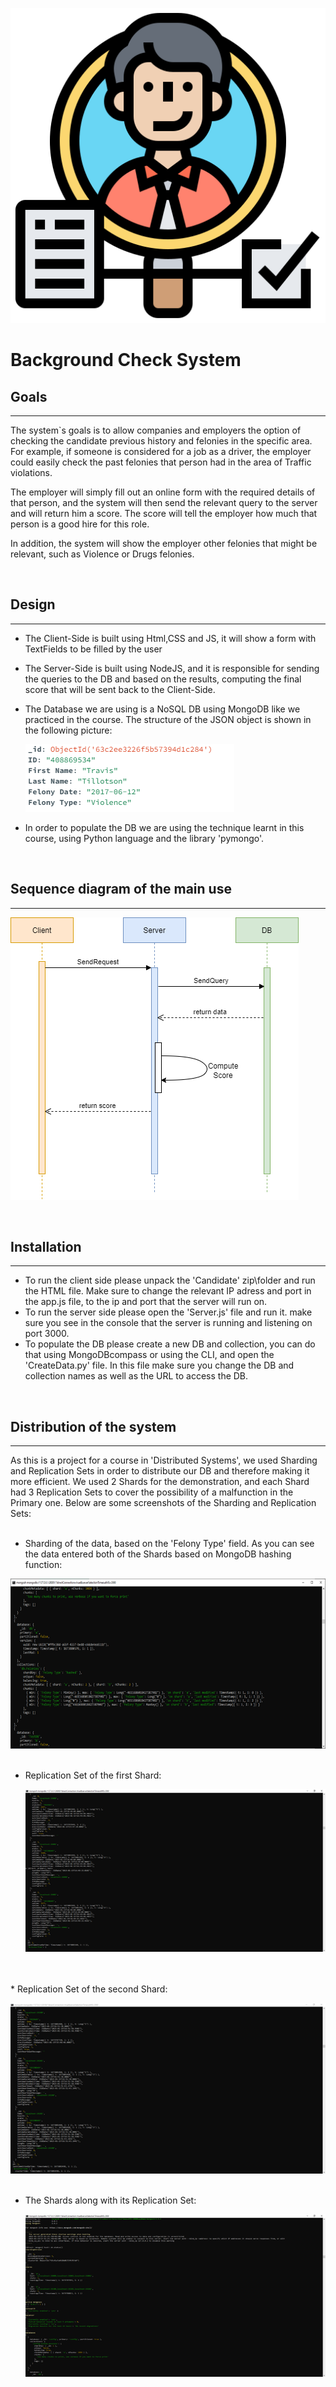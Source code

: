 ![BG](https://github.com/Maromshi/Background-check/blob/main/ReadMe/BG.png)
# Background Check System

## Goals
***
The system`s goals is to allow companies and employers the option of checking the candidate previous history and felonies in the specific area.
For example, if someone is considered for a job as a driver, the employer could easily check the past felonies that person had in the area of Traffic violations.

The employer will simply fill out an online form with the required details of that person, and the system will then send the relevant query to the server and will return him a score. The score will tell the employer how much that person is a good hire for this role.

In addition, the system will show the employer other felonies that might be relevant, such as Violence or Drugs felonies.

<br/>

## Design
***
* The Client-Side is built using Html,CSS and JS, it will show a form with TextFields to be filled by the user
* The Server-Side is built using NodeJS, and it is responsible for sending the queries to the DB and based on the results, computing the final score that will be sent back to the Client-Side.
* The Database we are using is a NoSQL DB using MongoDB like we practiced in the course. The structure of the JSON object is shown in the following picture:

  ![JS](https://github.com/Maromshi/Background-check/blob/main/ReadMe/JSON%20structure.PNG)

* In order to populate the DB we are using the technique learnt in this course, using Python language and the library 'pymongo'.

<br/>

## Sequence diagram of the main use
***
![JS](https://github.com/Maromshi/Background-check/blob/main/ReadMe/SequenceDiagram.drawio.png)

<br/>

## Installation
***
* To run the client side please unpack the 'Candidate' zip\folder and run the HTML file. Make sure to change the relevant IP adress and port in the app.js file, to the ip and port that the server will run on.
* To run the server side please open the 'Server.js' file and run it. make sure you see in the console that the server is running and listening on port 3000.
* To populate the DB please create a new DB and collection, you can do that using MongoDBcompass or using the CLI, and open the 'CreateData.py' file. In this file make sure you change the DB and collection names as well as the URL to access the DB.

<br/>

## Distribution of the system
***
As this is a project for a course in 'Distributed Systems', we used Sharding and Replication Sets in order to distribute our DB and therefore making it more efficient. We used 2 Shards for the demonstration, and each Shard had 3 Replication Sets to cover the possibility of a malfunction in the Primary one.
Below are some screenshots of the Sharding and Replication Sets:
<br/>
<br/>
* Sharding of the data, based on the 'Felony Type' field. As you can see the data entered both of the Shards based on MongoDB hashing function:

![SD](https://github.com/Maromshi/Background-check/blob/main/ReadMe/shardingFelonies.png)
<br/>
<br/>
* Replication Set of the first Shard:

  ![FR](https://github.com/Maromshi/Background-check/blob/main/ReadMe/Shard1Replicas.png)
<br/>
<br/>
* Replication Set of the second Shard:

  ![SR](https://github.com/Maromshi/Background-check/blob/main/ReadMe/Shard2Replicas.png)
<br/>
<br/>
* The Shards along with its Replication Set:

  ![SR](https://github.com/Maromshi/Background-check/blob/main/ReadMe/ReplicasOfShards.png)
